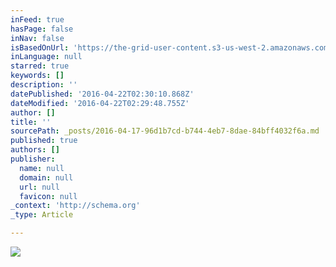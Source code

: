 ```yaml
---
inFeed: true
hasPage: false
inNav: false
isBasedOnUrl: 'https://the-grid-user-content.s3-us-west-2.amazonaws.com/a82ded4e-d7b6-4b7a-a94a-2b106afa920a.png'
inLanguage: null
starred: true
keywords: []
description: ''
datePublished: '2016-04-22T02:30:10.868Z'
dateModified: '2016-04-22T02:29:48.755Z'
author: []
title: ''
sourcePath: _posts/2016-04-17-96d1b7cd-b744-4eb7-8dae-84bff4032f6a.md
published: true
authors: []
publisher:
  name: null
  domain: null
  url: null
  favicon: null
_context: 'http://schema.org'
_type: Article

---
```

![](https://the-grid-user-content.s3-us-west-2.amazonaws.com/a82ded4e-d7b6-4b7a-a94a-2b106afa920a.png)